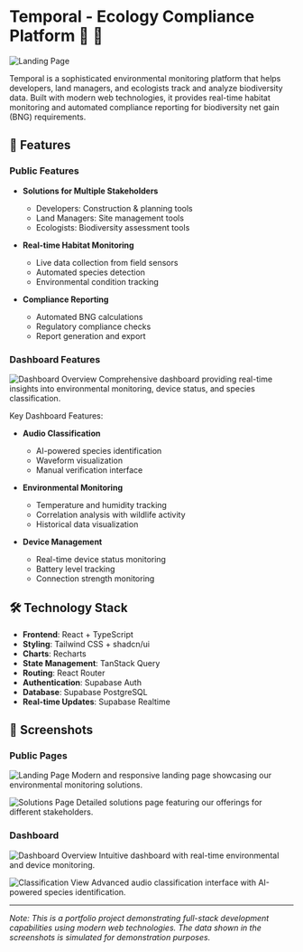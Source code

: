 
# Temporal - Ecology Compliance Platform 🦇 🌿

![Landing Page](/lovable-uploads/242c82b9-1801-4d36-b154-c2134253ae1e.png)

Temporal is a sophisticated environmental monitoring platform that helps developers, land managers, and ecologists track and analyze biodiversity data. Built with modern web technologies, it provides real-time habitat monitoring and automated compliance reporting for biodiversity net gain (BNG) requirements.

## 🌟 Features

### Public Features
- **Solutions for Multiple Stakeholders**
  - Developers: Construction & planning tools
  - Land Managers: Site management tools
  - Ecologists: Biodiversity assessment tools

- **Real-time Habitat Monitoring**
  - Live data collection from field sensors
  - Automated species detection
  - Environmental condition tracking

- **Compliance Reporting**
  - Automated BNG calculations
  - Regulatory compliance checks
  - Report generation and export

### Dashboard Features
![Dashboard Overview](/lovable-uploads/dashboard-overview-screenshot.png)
Comprehensive dashboard providing real-time insights into environmental monitoring, device status, and species classification.

Key Dashboard Features:
- **Audio Classification**
  - AI-powered species identification
  - Waveform visualization
  - Manual verification interface

- **Environmental Monitoring**
  - Temperature and humidity tracking
  - Correlation analysis with wildlife activity
  - Historical data visualization

- **Device Management**
  - Real-time device status monitoring
  - Battery level tracking
  - Connection strength monitoring

## 🛠️ Technology Stack

- **Frontend**: React + TypeScript
- **Styling**: Tailwind CSS + shadcn/ui
- **Charts**: Recharts
- **State Management**: TanStack Query
- **Routing**: React Router
- **Authentication**: Supabase Auth
- **Database**: Supabase PostgreSQL
- **Real-time Updates**: Supabase Realtime

## 📸 Screenshots

### Public Pages
![Landing Page](/lovable-uploads/242c82b9-1801-4d36-b154-c2134253ae1e.png)
Modern and responsive landing page showcasing our environmental monitoring solutions.

![Solutions Page](/lovable-uploads/249881cd-11b1-4d6d-9745-c955bb2ce7b0.png)
Detailed solutions page featuring our offerings for different stakeholders.

### Dashboard
![Dashboard Overview](/lovable-uploads/dashboard-overview-screenshot.png)
Intuitive dashboard with real-time environmental and device monitoring.

![Classification View](/lovable-uploads/dashboard-classification-screenshot.png)
Advanced audio classification interface with AI-powered species identification.

---

*Note: This is a portfolio project demonstrating full-stack development capabilities using modern web technologies. The data shown in the screenshots is simulated for demonstration purposes.*
